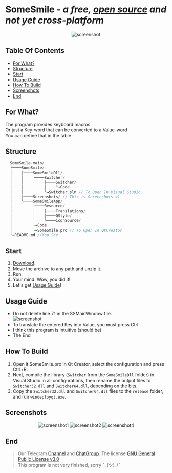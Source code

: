 # SomeSmile - ***a free, [open source](https://en.wikipedia.org/wiki/Open_source) and not yet cross-platform***

<div align="center">
  <img src="https://github.com/Sonic-TheHedgehog/SomeSmile/blob/main/SomeSmile/Screenshots/5.PNG" alt="screenshot" />
</div>

## Table Of Contents
- [For What?](#For-What)
- [Structure](#Structure)
- [Start](#Start)
- [Usage Guide](#Usage-Guide)
- [How To Build](#How-To-Build)
- [Screenshots](#Screenshots)
- [End](#End)

## For What?
 The program provides keyboard macros <br>
 Or just a Key-word that can be converted to a Value-word <br>
 You can define that in the table <br>

## Structure
```cpp
  SomeSmile-main/
  ├────SomeSmile/
  │    ├────SomeSmileDll/
  │    │    └────Switcher/
  │    │         ├────Switcher/
  │    │         │    └→Code
  │    │         └→Switcher.sln // To Open In Visual Studio
  │    ├────Screenshots/ // This is Screenshots =)
  │    └────SomeSmileApp/
  │         ├────Resource/
  │         │    ├────Translations/
  │         │    ├────QStyle/
  │         │    └────iconSource/
  │         ├→Code
  │         └→SomeSmile.pro // To Open In QtCreator
  └→README.md //You See
```

## Start
1. [Download](https://github.com/Sonic-TheHedgehog/SomeSmile/releases).
2. Move the archive to any path and unzip it.
3. Run.
4. Your mind: Wow, you did it!
5. Let's get [Usage Guide](#Usage-Guide)!

## Usage Guide
- Do not delete line 71 in the SSMainWindow file.
  <div>
    <img src="https://github.com/Sonic-TheHedgehog/SomeSmile/blob/main/SomeSmile/Screenshots/6.png" alt="screenshot" />
  </div>
- To translate the entered Key into Value, you must press Ctrl
- I think this program is intuitive (should be)
- The End

## How To Build
1. Open it SomeSmile.pro in Qt Creator, select the configuration and press Ctrl+R.
2. Next, compile the library (`Switcher` from the `SomeSmileDll` folder) in Visual Studio in all configurations, then rename the output files to `Switcher32.dll` and `Switcher64.dll`, depending on the bits.
3. Copy the `Switcher32.dll` and `Switcher64.dll` files to the `release` folder, and run `windeployqt.exe`.


## Screenshots
<div align="center">
  <img src="https://github.com/Sonic-TheHedgehog/SomeSmile/blob/main/SomeSmile/Screenshots/1.png" alt="screenshot1" />
  <img src="https://github.com/Sonic-TheHedgehog/SomeSmile/blob/main/SomeSmile/Screenshots/2.png" alt="screenshot2" />
  <img src="https://github.com/Sonic-TheHedgehog/SomeSmile/blob/main/SomeSmile/Screenshots/4.png" alt="screenshot4" />
</div> 

## End
> Our Telegram [Channel](https://t.me/SomeSmile_ru_en) and [ChatGroup](https://t.me/SomeSmile_ru_en).
> The license [GNU General Public License v3.0](https://www.gnu.org/licenses/gpl.html)<br/>
> This program is not very finished, sorry ¯\_(ツ)_/¯
